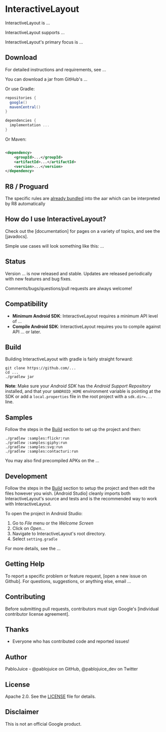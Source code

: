 InteractiveLayout
=====

InteractiveLayout is ...

InteractiveLayout supports ...

InteractiveLayout's primary focus is ...

Download
--------
For detailed instructions and requirements, see ...

You can download a jar from GitHub's ...

Or use Gradle:

```gradle
repositories {
  google()
  mavenCentral()
}

dependencies {
  implementation ...
}
```

Or Maven:

```xml

<dependency>
    <groupId>...</groupId>
    <artifactId>...</artifactId>
    <version>...</version>
</dependency>
```

R8 / Proguard
--------
The specific rules are [already bundled](interactivelayout/proguard-rules.pro) into the aar which
can be interpreted by R8 automatically

How do I use InteractiveLayout?
-------------------
Check out the [documentation] for pages on a variety of topics, and see the [javadocs].

Simple use cases will look something like this: ...

Status
------
Version ... is now released and stable. Updates are released periodically with new features and bug
fixes.

Comments/bugs/questions/pull requests are always welcome!

Compatibility
-------------

* **Minimum Android SDK**: InteractiveLayout requires a minimum API level of ...
* **Compile Android SDK**: InteractiveLayout requires you to compile against API ... or later.

Build
-----
Building InteractiveLayout with gradle is fairly straight forward:

```shell
git clone https://github.com/...
cd ...
./gradlew jar
```

**Note**: Make sure your *Android SDK* has the *Android Support Repository* installed, and that
your `$ANDROID_HOME` environment variable is pointing at the SDK or add a `local.properties` file in
the root project with a `sdk.dir=...` line.

Samples
-------
Follow the steps in the [Build](#build) section to set up the project and then:

```shell
./gradlew :samples:flickr:run
./gradlew :samples:giphy:run
./gradlew :samples:svg:run
./gradlew :samples:contacturi:run
```

You may also find precompiled APKs on the ...

Development
-----------
Follow the steps in the [Build](#build) section to setup the project and then edit the files however
you wish.
[Android Studio] cleanly imports both InteractiveLayout's source and tests and is the recommended
way to work with InteractiveLayout.

To open the project in Android Studio:

1. Go to *File* menu or the *Welcome Screen*
2. Click on *Open...*
3. Navigate to InteractiveLayout's root directory.
4. Select `setting.gradle`

For more details, see the ...

Getting Help
------------
To report a specific problem or feature request, [open a new issue on Github]. For questions,
suggestions, or anything else, email ...

Contributing
------------
Before submitting pull requests, contributors must sign
Google's [individual contributor license agreement].

Thanks
------

* Everyone who has contributed code and reported issues!

Author
------
PabloJuice - @pablojuice on GitHub, @pablojuice_dev on Twitter

License
-------
Apache 2.0. See the [LICENSE][1] file for details.

Disclaimer
---------
This is not an official Google product.

[1]: https://github.com/PabloJuice/InteractiveLayout/blob/main/LICENSE